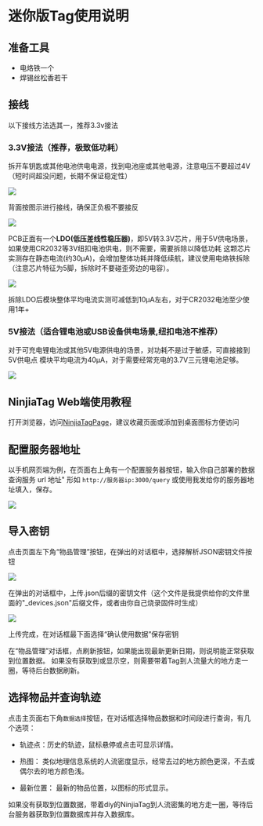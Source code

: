 # 迷你版Tag使用说明
## 准备工具

- 电烙铁一个
- 焊锡丝松香若干

## 接线

以下接线方法选其一，推荐3.3v接法

### 3.3V接法（推荐，极致低功耗）

拆开车钥匙或其他电池供电电源，找到电池座或其他电源，注意电压不要超过4V（短时间超没问题，长期不保证稳定性）

![](../asset/MINI_1.jpeg)

背面按图示进行接线，确保正负极不要接反

![](../asset/MINI_2.jpeg)

PCB正面有一个**LDO(低压差线性稳压器)**，即5V转3.3V芯片，用于5V供电场景，如果使用CR2032等3V纽扣电池供电，则不需要，需要拆除以降低功耗
这颗芯片实测存在静态电流(约30μA)，会增加整体功耗并降低续航，建议使用电烙铁拆除（注意芯片特征为5脚，拆除时不要碰歪旁边的电容）。

![](../asset/MINI_3.jpg)

拆除LDO后模块整体平均电流实测可减低到10μA左右，对于CR2032电池至少使用1年+

### 5V接法（适合锂电池或USB设备供电场景,纽扣电池不推荐）
对于可充电锂电池或其他5V电源供电的场景，对功耗不是过于敏感，可直接接到5V供电点
模块平均电流为40μA，对于需要经常充电的3.7V三元锂电池足够。

![](../asset/MINI_4.jpg)

## NinjiaTag Web端使用教程

打开浏览器，访问[NinjiaTagPage](https://bd8cca.atomgit.net/NinjiaTagPage/)，建议收藏页面或添加到桌面图标方便访问

## 配置服务器地址
以手机网页端为例，在页面右上角有一个配置服务器按钮，输入你自己部署的数据查询服务 url 地址" 形如 `http://服务器ip:3000/query` 或使用我发给你的服务器地址填入，保存。

![](../asset/page1.jpg)


## 导入密钥

点击页面左下角“物品管理”按钮，在弹出的对话框中，选择解析JSON密钥文件按钮

![](../asset/page2.jpg)

在弹出的对话框中，上传.json后缀的密钥文件（这个文件是我提供给你的文件里面的"_devices.json"后缀文件，或者由你自己烧录固件时生成）

![](../asset/page3.jpg)

上传完成，在对话框最下面选择“确认使用数据”保存密钥

在“物品管理”对话框，点刷新按钮，如果能出现最新更新日期，则说明能正常获取到位置数据。
如果没有获取到或显示空，则需要带着Tag到人流量大的地方走一圈，等待后台数据刷新。

## 选择物品并查询轨迹

点击主页面右下角```数据选择```按钮，在对话框选择物品数据和时间段进行查询，有几个选项：
  
- 轨迹点：历史的轨迹，鼠标悬停或点击可显示详情。

- 热图： 类似地理信息系统的人流密度显示，经常去过的地方颜色更深，不去或偶尔去的地方颜色浅。
  
- 最新位置： 最新的物品位置，以图标的形式显示。

如果没有获取到位置数据，带着diy的NinjiaTag到人流密集的地方走一圈，等待后台服务器获取到位置数据库并存入数据库。


